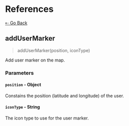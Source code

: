 # References

[&#8672; Go Back](../references/)

## addUserMarker

> addUserMarker(position, iconType)

Add user marker on the map.

### Parameters

#### `position` - Object

Constains the position (latitude and longitude) of the user.

#### `iconType` - String

The icon type to use for the user marker.
